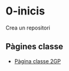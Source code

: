 # 0-inicis
Crea un repositori 
## Pàgines classe
* [Pàgina classe 2GP](https://arquesm.github.io/2GP/) 
